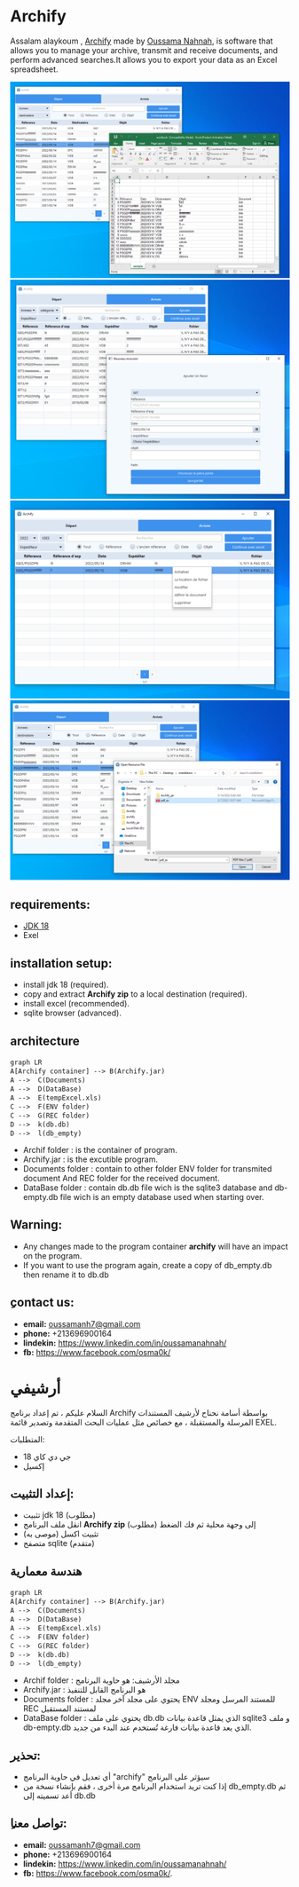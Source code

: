 # Archify


Assalam alaykoum , [Archify](https://github.com/OussamaNahnah/Archify)  made by  [Oussama Nahnah](https://www.linkedin.com/in/oussamanahnah/), is software that allows you to manage your archive, transmit and receive documents, and perform advanced searches.It allows you to export your data as an Excel spreadsheet.  

![alt text](https://github.com/OussamaNahnah/Archify/blob/main/Snapshots/screen1.png)
![alt text](https://github.com/OussamaNahnah/Archify/blob/main/Snapshots/screen2.png)
![alt text](https://github.com/OussamaNahnah/Archify/blob/main/Snapshots/screen3.png)
![alt text](https://github.com/OussamaNahnah/Archify/blob/main/Snapshots/screen4.png)

## requirements:
- [JDK 18]( https://www.oracle.com/java/technologies/javase/jdk18-archive-downloads.html) 
- Exel

## installation setup:
-  install jdk 18 (required).
-  copy and extract **Archify zip** to a local destination (required).
-  install excel (recommended).
-  sqlite browser (advanced).

## architecture
```mermaid
graph LR
A[Archify container] --> B(Archify.jar)
A -->  C(Documents)
A -->  D(DataBase)
A -->  E(tempExcel.xls)
C -->  F(ENV folder)
C -->  G(REC folder)
D -->  k(db.db)
D -->  l(db_empty)
```
- Archif folder : is the container of program.
- Archify.jar : is the excutible program.
- Documents folder : contain to other folder ENV folder for transmited document And REC folder for the received document.
- DataBase folder : contain db.db file wich is the sqlite3 database and db-empty.db file wich is an empty database used when starting over.

## Warning:
- Any changes made to the program container **archify** will have an impact on the program.
- If you want to  use the program again, create a copy of db_empty.db then rename it to db.db

 
## ِcontact us:
- **email:** oussamanh7@gmail.com 
- **phone:** +213696900164
- **lindekin:** https://www.linkedin.com/in/oussamanahnah/
- **fb:** https://www.facebook.com/osma0k/
# أرشيفي
السلام عليكم ، تم إعداد برنامج Archify بواسطة أسامة نحناح لأرشيف المستندات المرسلة والمستقبلة ، مع خصائص مثل عمليات البحث المتقدمة وتصدير قائمة EXEL.

المتطلبات:
- جي دي كاي 18
- إكسيل

## إعداد التثبيت:
- تثبيت jdk 18 (مطلوب)
- انقل ملف البرنامج  **Archify zip** إلى وجهة محلية ثم فك الضغط (مطلوب)
- تثبيت اكسل (موصى به)
- متصفح sqlite (متقدم)

## هندسة معمارية
```mermaid
graph LR
A[Archify container] --> B(Archify.jar)
A -->  C(Documents)
A -->  D(DataBase)
A -->  E(tempExcel.xls)
C -->  F(ENV folder)
C -->  G(REC folder)
D -->  k(db.db)
D -->  l(db_empty)
```
- Archif folder :
 مجلد الأرشيف: هو حاوية البرنامج
- Archify.jar :
 هو البرنامج القابل للتنفيذ
- Documents folder : 
 يحتوي على مجلد آخر مجلد ENV للمستند المرسل ومجلد REC لمستند المستقبل
- DataBase folder :
 يحتوي على ملف db.db الذي يمثل قاعدة بيانات sqlite3 و ملف db-empty.db الذي يعد قاعدة بيانات فارغة تُستخدم عند البدء من جديد.
## تحذير:
- أي تعديل في حاوية البرنامج "archify" سيؤثر على البرنامج
- إذا كنت تريد استخدام البرنامج مرة أخرى ، فقم بإنشاء نسخة من db_empty.db ثم أعد تسميته إلى db.db


## ِتواصل معنا:
- **email:** oussamanh7@gmail.com 
- **phone:** +213696900164
- **lindekin:** https://www.linkedin.com/in/oussamanahnah/
- **fb:** https://www.facebook.com/osma0k/.


